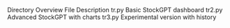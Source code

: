 Directory Overview
File	Description
tr.py	Basic StockGPT dashboard
tr2.py	Advanced StockGPT with charts
tr3.py	Experimental version with history

